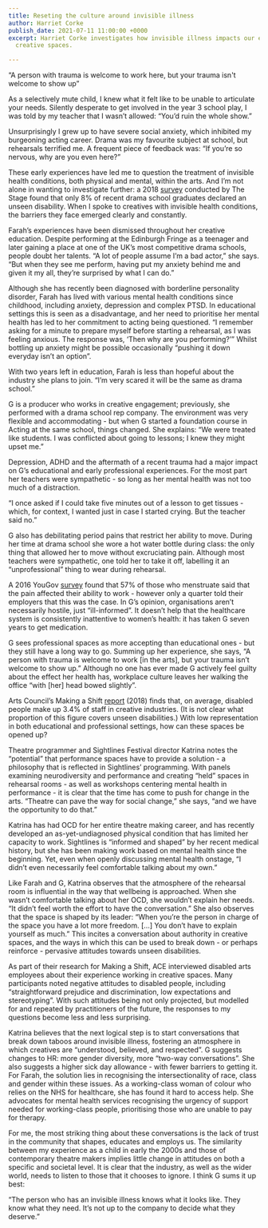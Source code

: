 ```yaml
---
title: Reseting the culture around invisible illness
author: Harriet Corke
publish_date: 2021-07-11 11:00:00 +0000
excerpt: Harriet Corke investigates how invisible illness impacts our experience of
  creative spaces.

---
```

“A person with trauma is welcome to work here, but your trauma isn't welcome to show up”

As a selectively mute child, I knew what it felt like to be unable to articulate your needs. Silently desperate to get involved in the year 3 school play, I was told by my teacher that I wasn’t allowed: “You’d ruin the whole show.”

Unsurprisingly I grew up to have severe social anxiety, which inhibited my burgeoning acting career. Drama was my favourite subject at school, but rehearsals terrified me. A frequent piece of feedback was: “If you’re so nervous, why are you even here?”

These early experiences have led me to question the treatment of invisible health conditions, both physical and mental, within the arts. And I’m not alone in wanting to investigate further: a 2018 [survey](https://www.thestage.co.uk/news/disability-in-drama-schools--study-reveals-extent-of-under-representation) conducted by The Stage found that only 8% of recent drama school graduates declared an unseen disability. When I spoke to creatives with invisible health conditions, the barriers they face emerged clearly and constantly.

  
Farah’s experiences have been dismissed throughout her creative education. Despite performing at the Edinburgh Fringe as a teenager and later gaining a place at one of the UK’s most competitive drama schools, people doubt her talents. “A lot of people assume I’m a bad actor,” she says. “But when they see me perform, having put my anxiety behind me and given it my all, they’re surprised by what I can do.”

Although she has recently been diagnosed with borderline personality disorder, Farah has lived with various mental health conditions since childhood, including anxiety, depression and complex PTSD. In educational settings this is seen as a disadvantage, and her need to prioritise her mental health has led to her commitment to acting being questioned. “I remember asking for a minute to prepare myself before starting a rehearsal, as I was feeling anxious. The response was, ‘Then why are you performing?’” Whilst bottling up anxiety might be possible occasionally “pushing it down everyday isn’t an option”.

  
With two years left in education, Farah is less than hopeful about the industry she plans to join. “I’m very scared it will be the same as drama school.”

G is a producer who works in creative engagement; previously, she performed with a drama school rep company. The environment was very flexible and accommodating - but when G started a foundation course in Acting at the same school, things changed. She explains: “We were treated like students. I was conflicted about going to lessons; I knew they might upset me.”

Depression, ADHD and the aftermath of a recent trauma had a major impact on G’s educational and early professional experiences. For the most part her teachers were sympathetic - so long as her mental health was not too much of a distraction.

“I once asked if I could take five minutes out of a lesson to get tissues - which, for context, I wanted just in case I started crying. But the teacher said no.”

G also has debilitating period pains that restrict her ability to move. During her time at drama school she wore a hot water bottle during class: the only thing that allowed her to move without excruciating pain. Although most teachers were sympathetic, one told her to take it off, labelling it an “unprofessional” thing to wear during rehearsal.

A 2016 YouGov [survey](https://yougov.co.uk/topics/politics/articles-reports/2017/07/31/most-women-workers-have-found-it-harder-work-due-p) found that 57% of those who menstruate said that the pain affected their ability to work - however only a quarter told their employers that this was the case. In G’s opinion, organisations aren’t necessarily hostile, just “ill-informed”. It doesn’t help that the healthcare system is consistently inattentive to women’s health: it has taken G seven years to get medication.

G sees professional spaces as more accepting than educational ones - but they still have a long way to go. Summing up her experience, she says, “A person with trauma is welcome to work \[in the arts\], but your trauma isn’t welcome to show up.” Although no one has ever made G actively feel guilty about the effect her health has, workplace culture leaves her walking the office “with \[her\] head bowed slightly”.

Arts Council’s Making a Shift [report](https://www.artscouncil.org.uk/sites/default/files/download-file/ACE206%20MAKING%20A%20SHIFT%20Report%20FINAL.pdf) (2018) finds that, on average, disabled people make up 3.4% of staff in creative industries. (It is not clear what proportion of this figure covers unseen disabilities.) With low representation in both educational and professional settings, how can these spaces be opened up?

Theatre programmer and Sightlines Festival director Katrina notes the “potential” that performance spaces have to provide a solution - a philosophy that is reflected in Sightlines’ programming. With panels examining neurodiversity and performance and creating “held” spaces in rehearsal rooms - as well as workshops centering mental health in performance - it is clear that the time has come to push for change in the arts. “Theatre can pave the way for social change,” she says, “and we have the opportunity to do that.”

  
Katrina has had OCD for her entire theatre making career, and has recently developed an as-yet-undiagnosed physical condition that has limited her capacity to work. Sightlines is “informed and shaped” by her recent medical history, but she has been making work based on mental health since the beginning. Yet, even when openly discussing mental health onstage, “I didn’t even necessarily feel comfortable talking about my own.”

Like Farah and G, Katrina observes that the atmosphere of the rehearsal room is influential in the way that wellbeing is approached. When she wasn’t comfortable talking about her OCD, she wouldn’t explain her needs. “It didn’t feel worth the effort to have the conversation.” She also observes that the space is shaped by its leader: “When you’re the person in charge of the space you have a lot more freedom. \[…\] You don’t have to explain yourself as much.” This incites a conversation about authority in creative spaces, and the ways in which this can be used to break down - or perhaps reinforce - pervasive attitudes towards unseen disabilities.

  
As part of their research for Making a Shift, ACE interviewed disabled arts employees about their experience working in creative spaces. Many participants noted negative attitudes to disabled people, including “straightforward prejudice and discrimination, low expectations and stereotyping”. With such attitudes being not only projected, but modelled for and repeated by practitioners of the future, the responses to my questions become less and less surprising.

Katrina believes that the next logical step is to start conversations that break down taboos around invisible illness, fostering an atmosphere in which creatives are “understood, believed, and respected”. G suggests changes to HR: more gender diversity, more “two-way conversations”. She also suggests a higher sick day allowance - with fewer barriers to getting it. For Farah, the solution lies in recognising the intersectionality of race, class and gender within these issues. As a working-class woman of colour who relies on the NHS for healthcare, she has found it hard to access help. She advocates for mental health services recognising the urgency of support needed for working-class people, prioritising those who are unable to pay for therapy.

For me, the most striking thing about these conversations is the lack of trust in the community that shapes, educates and employs us. The similarity between my experience as a child in early the 2000s and those of contemporary theatre makers implies little change in attitudes on both a specific and societal level. It is clear that the industry, as well as the wider world, needs to listen to those that it chooses to ignore. I think G sums it up best:

“The person who has an invisible illness knows what it looks like. They know what they need. It’s not up to the company to decide what they deserve.”
